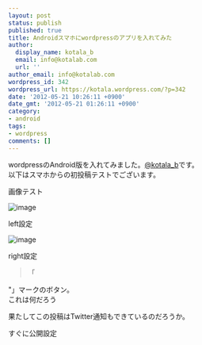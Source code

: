 ```yaml
---
layout: post
status: publish
published: true
title: Androidスマホにwordpressのアプリを入れてみた
author:
  display_name: kotala_b
  email: info@kotalab.com
  url: ''
author_email: info@kotalab.com
wordpress_id: 342
wordpress_url: https://kotala.wordpress.com/?p=342
date: '2012-05-21 10:26:11 +0900'
date_gmt: '2012-05-21 01:26:11 +0900'
category:
- android
tags:
- wordpress
comments: []
---
```

<p>wordpressのAndroid版を入れてみました。<a href="http://twitter.com/kotala_b">@kotala_b</a>です。<br />
以下はスマホからの初投稿テストでございます。<br />
<!--more--></p>
<p>画像テスト</p>
<p><img title="1337563106494.jpg" class="alignleft" alt="image" src="http://kotala.files.wordpress.com/2012/05/wpid-1337563106494.jpg" /></p>
<p>left設定</p>
<p><img title="2012-05-21-10-18-23_deco.png" class="alignright" alt="image" src="http://kotala.files.wordpress.com/2012/05/wpid-2012-05-21-10-18-23_deco.png" /></p>
<p>right設定</p>
<blockquote><p>「</p>
</blockquote>
<p>"」マークのボタン。<br />
これは何だろう</p>
<p>果たしてこの投稿はTwitter通知もできているのだろうか。</p>
<p>すぐに公開設定</p>
